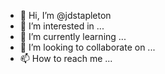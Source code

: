 - 👋 Hi, I’m @jdstapleton
- 👀 I’m interested in ...
- 🌱 I’m currently learning ...
- 💞️ I’m looking to collaborate on ...
- 📫 How to reach me ...

<!---
jdstapleton/jdstapleton is a ✨ special ✨ repository because its `README.md` (this file) appears on your GitHub profile.
You can click the Preview link to take a look at your changes.
--->
